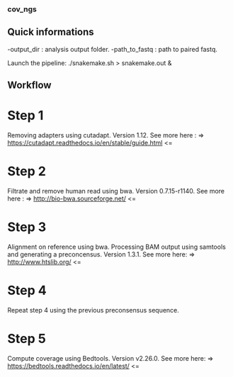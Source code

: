 ### cov_ngs

## Quick informations
-output_dir : analysis output folder.
-path_to_fastq : path to paired fastq.

Launch the pipeline:
./snakemake.sh > snakemake.out &

## Workflow

# Step 1

Removing adapters using cutadapt.
Version 1.12.
See more here : => https://cutadapt.readthedocs.io/en/stable/guide.html <=

# Step 2

Filtrate and remove human read using bwa.
Version 0.7.15-r1140.
See more here : => http://bio-bwa.sourceforge.net/ <=

# Step 3

Alignment on reference using bwa.
Processing BAM output using samtools and generating a preconcensus.
Version 1.3.1.
See more here: => http://www.htslib.org/ <=

# Step 4

Repeat step 4 using the previous preconsensus sequence.

# Step 5

Compute coverage using Bedtools.
Version v2.26.0.
See more here: => https://bedtools.readthedocs.io/en/latest/ <=


